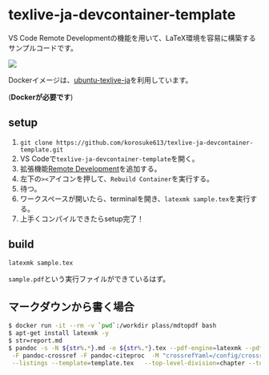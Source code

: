 # texlive-ja-devcontainer-template

VS Code Remote Developmentの機能を用いて、LaTeX環境を容易に構築するサンプルコードです。

[![](https://images.microbadger.com/badges/image/korosuke613/ubuntu-texlive-ja-devcontainer.svg)](https://microbadger.com/images/korosuke613/ubuntu-texlive-ja-devcontainer "Get your own image badge on microbadger.com")


Dockerイメージは、[ubuntu-texlive-ja](https://hub.docker.com/r/korosuke613/ubuntu-texlive-ja)を利用しています。

(**Dockerが必要です**)

## setup

1. `git clone https://github.com/korosuke613/texlive-ja-devcontainer-template.git`
2. VS Codeで`texlive-ja-devcontainer-template`を開く。
3. 拡張機能[Remote Development](https://marketplace.visualstudio.com/items?itemName=ms-vscode-remote.vscode-remote-extensionpack)を追加する。
4. 左下の`><`アイコンを押して、`Rebuild Container`を実行する。
5. 待つ。
6. ワークスペースが開いたら、terminalを開き、`latexmk sample.tex`を実行する。
7. 上手くコンパイルできたらsetup完了！

## build

```bash
latexmk sample.tex
```

`sample.pdf`という実行ファイルができているはず。

## マークダウンから書く場合

```bash
$ docker run -it --rm -v `pwd`:/workdir plass/mdtopdf bash
$ apt-get install latexmk -y
$ str=report.md
$ pandoc -s -N ${str%.*}.md -o ${str%.*}.tex --pdf-engine=latexmk --pdf-engine-opt="-pdfdvi" \
 -F pandoc-crossref -F pandoc-citeproc  -M "crossrefYaml=/config/crossref_config.yaml" \
 --listings --template=template.tex   --top-level-division=chapter --toc &&  latexmk ${str%.*}.tex
```
